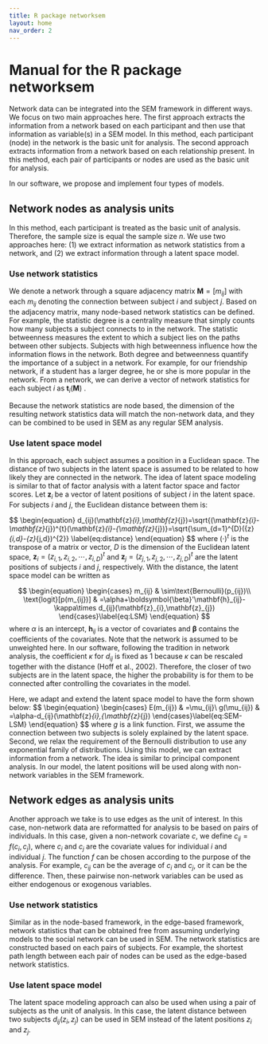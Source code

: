 ```yaml
---
title: R package networksem
layout: home
nav_order: 2
---
```


# Manual for the R package networksem

Network data can be integrated into the SEM framework in different ways. We focus on two main approaches here. The first approach extracts the information from a network based on each participant and then use that information as variable(s) in a SEM model. In this method, each participant (node) in the network is the basic unit for analysis. The second approach extracts information from a network based on each relationship present. In this method, each pair of participants or nodes are used as the basic unit for analysis.

In our software, we propose and implement four types of models.

## Network nodes as analysis units
In this method, each participant is treated as the basic unit of analysis. Therefore, the sample size is equal the sample size $n$. We use two approaches here: (1) we extract information as network statistics from a network, and (2) we extract information through a latent space model.

### Use network statistics
We denote a network through a square adjacency matrix $\mathbf{M}=[m_{ij}]$ with each $m_{ij}$ denoting the connection between subject $i$ and subject $j$. Based on the adjacency matrix, many node-based network statistics can be defined. For example, the statistic degree is a centrality measure that simply counts how many subjects a subject connects to in the network. The statistic betweenness measures the extent to which a subject lies on the paths between other subjects. Subjects with high betweenness influence how the information flows in the network. Both degree and betweenness quantify the importance of a subject in a network. For example, for our friendship network, if a student has a larger degree, he or she is more popular in the network. From a network, we can derive a vector of network statistics for each subject $i$ as $\mathbf{t}_{i}(\mathbf{M})$ .

Because the network statistics are node based, the dimension of the resulting network statistics data will match the non-network data, and they can be combined to be used in SEM as any regular SEM analysis.

### Use latent space model
In this approach, each subject assumes a position in a Euclidean space. The distance of two subjects in the latent space is assumed to be related to how likely they are connected in the network. The idea of latent space modeling is similar to that of factor analysis
with a latent factor space and factor scores. Let $\mathbf{z}_{i}$ be a vector of latent positions of subject $i$ in the latent space. For subjects $i$ and $j$, the Euclidean distance between them is:

$$
\begin{equation}
d_{ij}(\mathbf{z}_{i},\mathbf{z}_{j})=\sqrt{(\mathbf{z}_{i}-\mathbf{z}_{j})^{t}(\mathbf{z}_{i}-{\mathbf{z}_{j})}=\sqrt{\sum_{d=1}^{D}({z}_{i,d}-{z}_{j,d})^{2}}
\label{eq:distance}
\end{equation}
$$
where $(\cdot)^{t}$ is the transpose of a matrix or vector, $D$ is the dimension of the Euclidean latent space, $\mathbf{z}_{i}=(z_{i,1},z_{i,2},\cdots,z_{i,D})^{t}$ and $\mathbf{z}_{j}=(z_{j,1},z_{j,2},\cdots,z_{j,D})^{t}$ are the latent positions of subjects $i$ and $j$, respectively. With the distance, the latent space model can be written as

$$
\begin{equation}
\begin{cases}
m_{ij} & \sim\text{Bernoulli}(p_{ij})\\
\text{logit}[p(m_{ij})] & =\alpha+\boldsymbol{\beta}'\mathbf{h}_{ij}-\kappa\times d_{ij}(\mathbf{z}_{i},\mathbf{z}_{j})
\end{cases}\label{eq:LSM}
\end{equation}
$$
where $\alpha$ is an intercept, $\mathbf{h}_{ij}$ is a vector of covariates and $\boldsymbol{\beta}$ contains the coefficients of the covariates. Note that the network is assumed to be unweighted here. In our software, following the tradition in network analysis, the coefficient $\kappa$ for $d_{ij}$ is fixed as 1 because $\kappa$ can be rescaled together with the distance (Hoff et al., 2002). Therefore, the closer of two subjects are in the latent space, the higher the probability is for them to be connected after controlling the covariates in the model.

Here, we adapt and extend the latent space model to have the form shown below:
$$
\begin{equation}
\begin{cases}
E(m_{ij}) & =\mu_{ij}\\
g(\mu_{ij}) & =\alpha-d_{ij}(\mathbf{z}_{i},{\mathbf{z}_{j})
\end{cases}\label{eq:SEM-LSM}
\end{equation}
$$
where $g$ is a link function. First, we assume the connection between two subjects is solely explained by the latent space. Second, we relax the requirement of the Bernoulli distribution to use any exponential family of distributions. Using this model, we can extract information from a network. The idea is similar to principal component analysis. In our model, the latent positions will be used along with non-network variables in the SEM framework.

## Network edges as analysis units
Another approach we take is to use edges as the unit of interest. In this case, non-network data are reformatted for analysis to be based on pairs of individuals. In this case, given a non-network covariate $c$, we define $c_{ij} = f(c_i, c_j)$, where $c_i$ and $c_j$ are the covariate values for individual $i$ and individual $j$. The function $f$ can be chosen according to the purpose of the analysis. For example, $c_{ij}$ can be the average of $c_i$ and $c_j$, or it can be the difference. Then, these pairwise non-network variables can be used as either endogenous or exogenous variables.

### Use network statistics
Similar as in the node-based framework, in the edge-based framework, network statistics that can be obtained free from assuming underlying models to the social network can be used in SEM. The network statistics are constructed based on each pairs of subjects. For example, the shortest path length between each pair of nodes can be used as the edge-based network statistics.

### Use latent space model
The latent space modeling approach can also be used when using a pair of subjects as the unit of analysis. In this case, the latent distance between two subjects $d_{ij}(z_i, z_j)$ can be used in SEM instead of the latent positions $z_i$ and $z_j$.
